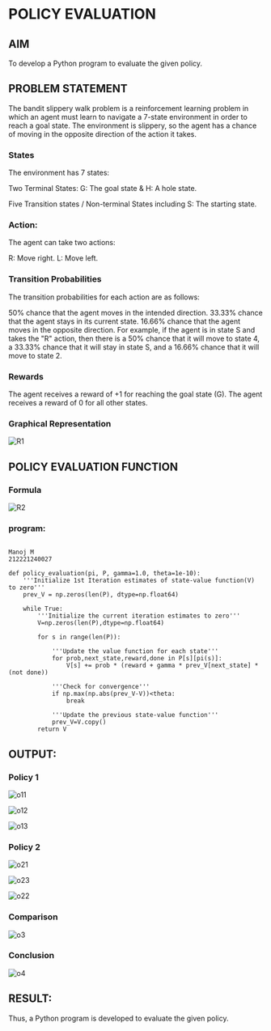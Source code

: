 # POLICY EVALUATION

## AIM
To develop a Python program to evaluate the given policy.

## PROBLEM STATEMENT
The bandit slippery walk problem is a reinforcement learning problem in which an agent must learn to navigate a 7-state environment in order to reach a goal state. The environment is slippery, so the agent has a chance of moving in the opposite direction of the action it takes.

### States
The environment has 7 states:

Two Terminal States: G: The goal state & H: A hole state.

Five Transition states / Non-terminal States including S: The starting state.
### Action:
The agent can take two actions:

R: Move right.
L: Move left.
### Transition Probabilities
The transition probabilities for each action are as follows:

50% chance that the agent moves in the intended direction.
33.33% chance that the agent stays in its current state.
16.66% chance that the agent moves in the opposite direction.
For example, if the agent is in state S and takes the "R" action, then there is a 50% chance that it will move to state 4, a 33.33% chance that it will stay in state S, and a 16.66% chance that it will move to state 2.

### Rewards
The agent receives a reward of +1 for reaching the goal state (G). The agent receives a reward of 0 for all other states.
### Graphical Representation


![R1](https://github.com/Manoj21500566/rl-policy-evaluation/assets/94588708/406422e8-2ef8-418b-b083-25a244f4dd28)


## POLICY EVALUATION FUNCTION
### Formula


![R2](https://github.com/Manoj21500566/rl-policy-evaluation/assets/94588708/1b3de065-7486-4f52-8f88-279298fa56f0)


### program:
~~~

Manoj M
212221240027

def policy_evaluation(pi, P, gamma=1.0, theta=1e-10):
   	'''Initialize 1st Iteration estimates of state-value function(V) to zero'''
    prev_V = np.zeros(len(P), dtype=np.float64)

    while True:
        '''Initialize the current iteration estimates to zero'''
        V=np.zeros(len(P),dtype=np.float64)
        
        for s in range(len(P)):
        
            '''Update the value function for each state'''
            for prob,next_state,reward,done in P[s][pi(s)]:
                V[s] += prob * (reward + gamma * prev_V[next_state] * (not done))
                
            '''Check for convergence'''
            if np.max(np.abs(prev_V-V))<theta:
                break
                
            '''Update the previous state-value function'''
            prev_V=V.copy()
        return V
~~~


## OUTPUT:


### Policy 1

![o11](https://github.com/Manoj21500566/rl-policy-evaluation/assets/94588708/ebd7763a-4b7f-4f6d-a7f6-137eaf8f5c9d)

![o12](https://github.com/Manoj21500566/rl-policy-evaluation/assets/94588708/a2d66c36-fc5f-402e-b2a0-c8631f0147fe)

![o13](https://github.com/Manoj21500566/rl-policy-evaluation/assets/94588708/64ca2ff7-9f9a-40fd-bf24-0e4949fdab61)


### Policy 2

![o21](https://github.com/Manoj21500566/rl-policy-evaluation/assets/94588708/c8a361fd-9068-4000-9411-6b1a6f685c19)

![o23](https://github.com/Manoj21500566/rl-policy-evaluation/assets/94588708/29634d64-a6d5-47e8-989c-0a0fbab4a671)

![o22](https://github.com/Manoj21500566/rl-policy-evaluation/assets/94588708/cd9bf230-0a88-4459-acda-acd9c8104428)



### Comparison

![o3](https://github.com/Manoj21500566/rl-policy-evaluation/assets/94588708/c147c3e2-b3aa-4386-8691-957bbb79a550)



### Conclusion

![o4](https://github.com/Manoj21500566/rl-policy-evaluation/assets/94588708/59824c60-144c-4bb1-8f3f-2a7a2b783bcf)

## RESULT:

Thus, a Python program is developed to evaluate the given policy.
